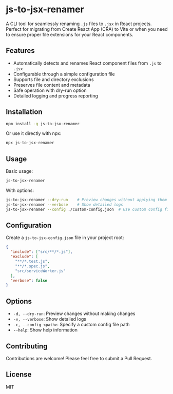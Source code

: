 # js-to-jsx-renamer

A CLI tool for seamlessly renaming `.js` files to `.jsx` in React projects. Perfect for migrating from Create React App (CRA) to Vite or when you need to ensure proper file extensions for your React components.

## Features

- Automatically detects and renames React component files from `.js` to `.jsx`
- Configurable through a simple configuration file
- Supports file and directory exclusions
- Preserves file content and metadata
- Safe operation with dry-run option
- Detailed logging and progress reporting

## Installation

```bash
npm install -g js-to-jsx-renamer
```

Or use it directly with npx:

```bash
npx js-to-jsx-renamer
```

## Usage

Basic usage:

```bash
js-to-jsx-renamer
```

With options:

```bash
js-to-jsx-renamer --dry-run    # Preview changes without applying them
js-to-jsx-renamer --verbose    # Show detailed logs
js-to-jsx-renamer --config ./custom-config.json  # Use custom config file
```

## Configuration

Create a `js-to-jsx-config.json` file in your project root:

```json
{
  "include": ["src/**/*.js"],
  "exclude": [
    "**/*.test.js",
    "**/*.spec.js",
    "src/serviceWorker.js"
  ],
  "verbose": false
}
```

## Options

- `-d, --dry-run`: Preview changes without making changes
- `-v, --verbose`: Show detailed logs
- `-c, --config <path>`: Specify a custom config file path
- `--help`: Show help information

## Contributing

Contributions are welcome! Please feel free to submit a Pull Request.

## License

MIT

